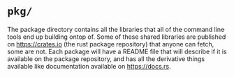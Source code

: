 # `pkg/` #

The package directory contains all the libraries that all of the command line
tools end up building ontop of. Some of these shared libraries are published
on <https://crates.io> (the rust package repository) that anyone can fetch,
some are not. Each package will have a README file that will describe if it is
available on the package repository, and has all the derivative things
available like documentation available on <https://docs.rs>.
